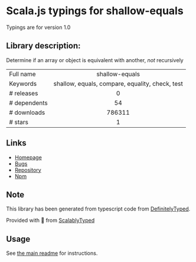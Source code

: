 
# Scala.js typings for shallow-equals

Typings are for version 1.0

## Library description:
Determine if an array or object is equivalent with another, *not* recursively

|                    |                 |
| ------------------ | :-------------: |
| Full name          | shallow-equals |
| Keywords           | shallow, equals, compare, equality, check, test |
| # releases         | 0 |
| # dependents       | 54 |
| # downloads        | 786311 |
| # stars            | 1 |

## Links
- [Homepage](https://github.com/hughsk/shallow-equals)
- [Bugs](https://github.com/hughsk/shallow-equals/issues)
- [Repository](https://github.com/hughsk/shallow-equals)
- [Npm](https://www.npmjs.com/package/shallow-equals)
    


## Note
This library has been generated from typescript code from [DefinitelyTyped](https://definitelytyped.org).

Provided with :purple_heart: from [ScalablyTyped](https://github.com/oyvindberg/ScalablyTyped)

## Usage
See [the main readme](../../readme.md) for instructions.


